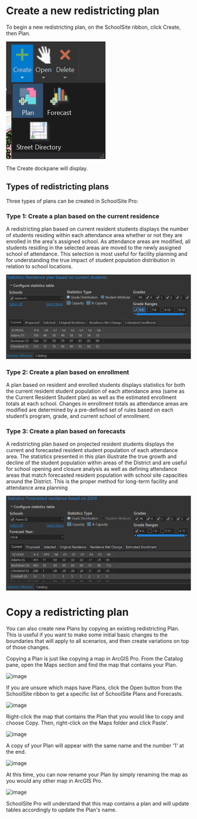# Create a new redistricting plan
To begin a new redistricting plan, on the SchoolSite ribbon, click Create, then Plan. 

![Plan](planImages/plan.png)

The Create dockpane will display. 

## Types of redistricting plans 
Three types of plans can be created in SchoolSite Pro:

### Type 1: Create a plan based on the current residence
A redistricting plan based on current resident students displays the number of students residing within each attendance area whether or not they are enrolled in the area's assigned school.  As attendance areas are modified, all students residing in the selected areas are moved to the newly assigned school of attendance.  This selection is most useful for facility planning and for understanding the true impact of student population distribution in relation to school locations.

![adamESCurrent](planImages/adamESCurrent.png)

### Type 2: Create a plan based on enrollment 
A plan based on resident and enrolled students displays statistics for both the current resident student population of each attendance area (same as the Current Resident Student plan) as well as the estimated enrollment totals at each school.  Changes in enrollment totals as attendance areas are modified are determined by a pre-defined set of rules based on each student’s program, grade, and current school of enrollment. 

### Type 3: Create a plan based on forecasts
A redistricting plan based on projected resident students displays the current and forecasted resident student population of each attendance area.  The statistics presented in this plan illustrate the true growth and decline of the student population within areas of the District and are useful for school opening and closure analysis as well as defining attendance areas that match forecasted resident population with school site capacities around the District. This is the proper method for long-term facility and attendance area planning

![forecastPlan](planImages/forecastPlan.png)

# Copy a redistricting plan
You can also create new Plans by copying an existing redistricting Plan. This is useful if you want to make some initial basic changes to the boundaries that will apply to all scenarios, and then create variations on top of those changes. 

Copying a Plan is just like copying a map in ArcGIS Pro. From the Catalog pane, open the Maps section and find the map that contains your Plan. 

![image](https://github.com/dbutz/SchoolSite-Pro-Docs/assets/5185948/d344455f-a3cf-4b4e-b068-bc12f7c913b2)

If you are unsure which maps have Plans, click the Open button from the SchoolSite ribbon to get a specific list of SchoolSite Plans and Forecasts. 

![image](https://github.com/dbutz/SchoolSite-Pro-Docs/assets/5185948/8053b9c2-59b6-4762-ac54-a633631207eb)

Right-click the map that contains the Plan that you would like to copy and choose Copy. Then, right-click on the Maps folder and click Paste'.

![image](https://github.com/dbutz/SchoolSite-Pro-Docs/assets/5185948/c4fc05bb-5916-40d5-bbdb-ded4ba04e8da)

A copy of your Plan will appear with the same name and the number '1' at the end.

![image](https://github.com/dbutz/SchoolSite-Pro-Docs/assets/5185948/af087f2c-58f8-4207-a56a-31b220f1bd1a)

At this time, you can now rename your Plan by simply renaming the map as you would any other map in ArcGIS Pro. 

![image](https://github.com/dbutz/SchoolSite-Pro-Docs/assets/5185948/da532f6f-026a-442c-85b5-1d42218b4498)

SchoolSite Pro will understand that this map contains a plan and will update tables accordingly to update the Plan's name.

